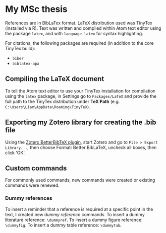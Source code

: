 # My MSc thesis

References are in BibLaTex format.
LaTeX distribution used was TinyTex (installed via R).
Text was written and compiled within Atom text editor using the package `latex`, and with `language-latex` for syntax highlighting.

For citations, the following packages are required (in addition to the core TinyTex build):
  * `biber`
  * `biblatex-apa`

## Compiling the LaTeX document

To tell the Atom text editor to use your TinyTex installation for compilation using the `latex` package, in Settings go to `Packages/LaTeX` and provide the full path to the TinyTex distribution under **TeX Path** (e.g. `C:\Users\Liam\AppData\Roaming\TinyTeX`).

## Exporting my Zotero library for creating the .bib file

Using the [Zotero BetterBibTeX plugin](https://github.com/retorquere/zotero-better-bibtex), start Zotero and go to `File > Export Library...`, then choose Format: Better BibLaTeX, uncheck all boxes, then click 'OK'.

## Custom commands

For commonly used commands, new commands were created or existing commands were renewed.

### Dummy references

To insert a reminder that a reference is required at a specific point in the text, I created new *dummy reference* commands.
To insert a dummy literature reference: `\dummyref`.
To insert a dummy figure reference: `\dummyfig`.
To insert a dummy table reference: `\dummytab`.
